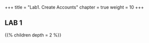 +++
title = "Lab1. Create Accounts"
chapter = true
weight = 10
+++

## LAB 1
{{% children depth = 2 %}}
